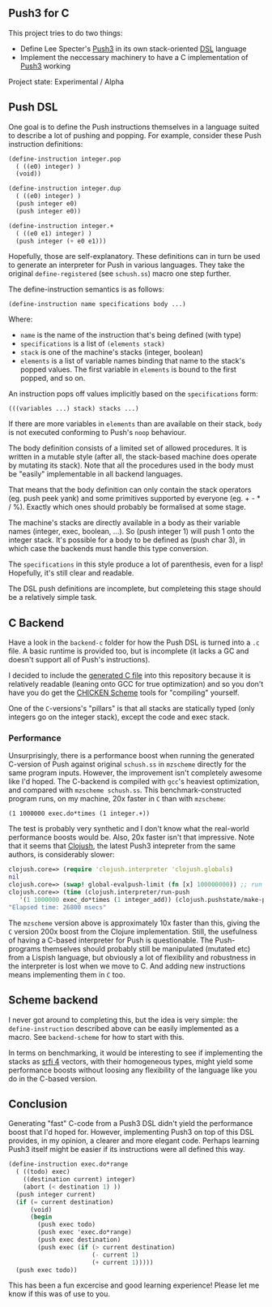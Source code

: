   [Push3]: http://faculty.hampshire.edu/lspector/push.html
  [DSL]: https://en.wikipedia.org/wiki/Domain-specific_language

## Push3 for C

This project tries to do two things:

- Define Lee Specter's [Push3] in its own stack-oriented [DSL] language
- Implement the neccessary machinery to have a C implementation of
  [Push3] working

Project state: Experimental / Alpha

## Push DSL

One goal is to define the Push instructions themselves in a language
suited to describe a lot of pushing and popping. For example, consider
these Push instruction definitions:

```scheme
(define-instruction integer.pop
  ( ((e0) integer) )
  (void))

(define-instruction integer.dup
  ( ((e0) integer) )
  (push integer e0)
  (push integer e0))

(define-instruction integer.+
  ( ((e0 e1) integer) )
  (push integer (+ e0 e1)))
```

Hopefully, those are self-explanatory. These definitions can in turn
be used to generate an interpreter for Push in various languages. They
take the original `define-registered` (see `schush.ss`) macro one step
further.

The define-instruction semantics is as follows:

    (define-instruction name specifications body ...)

Where:

- `name` is the name of the instruction that's being defined (with
  type)
- `specifications` is a list of `(elements stack)`
- `stack` is one of the machine's stacks (integer, boolean)
- `elements` is a list of variable names binding that name to the
       stack's popped values. The first variable in `elements` is
       bound to the first popped, and so on.

An instruction pops off values implicitly based on the
`specifications` form:

    (((variables ...) stack) stacks ...)

If there are more variables in `elements` than are available on their
stack, `body` is not executed conforming to Push's `noop` behaviour.

The body definition consists of a limited set of allowed
procedures. It is written in a mutable style (after all, the
stack-based machine does operate by mutating its stack). Note that all
the procedures used in the body must be "easily" implementable in all
backend languages.

That means that the body definition can only contain the stack
operators (eg. push peek yank) and some primitives supported by
everyone (eg. + - * / %). Exactly which ones should probably be
formalised at some stage.

The machine's stacks are directly available in a body as their
variable names (integer, exec, boolean, ...). So (push integer 1) will
push 1 onto the integer stack. It's possible for a body to be defined
as (push char 3), in which case the backends must handle this type
conversion.

The `specifications` in this style produce a lot of parenthesis, even
for a lisp! Hopefully, it's still clear and readable.

The DSL push definitions are incomplete, but completeing this stage
should be a relatively simple task.

## C Backend

Have a look in the `backend-c` folder for how the Push DSL is turned
into a `.c` file. A basic runtime is provided too, but is incomplete
(it lacks a GC and doesn't support all of Push's instructions).

I decided to include the
[generated C file](blob/master/backend-c/push-core.scm.gen.c) into
this repository because it is relatively readable (leaning onto GCC
for true optimization) and so you don't have you do get the
[CHICKEN Scheme](http://call-cc.org) tools for "compiling" yourself.

One of the `C`-versions's "pillars" is that all stacks are statically
typed (only integers go on the integer stack), except the code and
exec stack.

### Performance

Unsurprisingly, there is a performance boost when running the
generated C-version of Push against original `schush.ss` in `mzscheme`
directly for the same program inputs. However, the improvement isn't
completely awesome like I'd hoped.  The C-backend is compiled with
`gcc`'s heaviest optimization, and compared with `mzscheme
schush.ss`. This benchmark-constructed program runs, on my machine,
20x faster in `C` than with `mzscheme`:

    (1 1000000 exec.do*times (1 integer.+))

The test is probably very synthetic and I don't know what the
real-world performance boosts would be. Also, 20x faster isn't that
impressive. Note that it seems that
[Clojush](https://github.com/lspector/Clojush), the latest Push3
intepreter from the same authors, is considerably slower:

```clojure
clojush.core=> (require 'clojush.interpreter 'clojush.globals)
nil
clojush.core=> (swap! global-evalpush-limit (fn [x] 100000000)) ;; run for long
clojush.core=> (time (clojush.interpreter/run-push
   '(1 1000000 exec_do*times (1 integer_add)) (clojush.pushstate/make-push-state)))
"Elapsed time: 26800 msecs"
```

The `mzscheme` version above is approximately 10x faster than this,
giving the `C` version 200x boost from the Clojure implementation.
Still, the usefulness of having a C-based interpreter for Push is
questionable. The Push-programs themselves should probably still be
manipulated (mutated etc) from a Lispish language, but obviously a lot
of flexibility and robustness in the interpreter is lost when we move
to C. And adding new instructions means implementing them in `C` too.

## Scheme backend

I never got around to completing this, but the idea is very simple:
the `define-instruction` described above can be easily implemented as
a macro. See `backend-scheme` for how to start with this.

In terms on benchmarking, it would be interesting to see if
implementing the stacks as
[srfi 4](http://srfi.schemers.org/srfi-4/srfi-4.html) vectors, with
their homogeneous types, might yield some performance boosts without
loosing any flexibility of the language like you do in the C-based
version.

## Conclusion

Generating "fast" C-code from a Push3 DSL didn't yield the performance
boost that I'd hoped for. However, implementing Push3 on top of this
DSL provides, in my opinion, a clearer and more elegant code. Perhaps
learning Push3 itself might be easier if its instructions were all
defined this way.

```scheme
(define-instruction exec.do*range
  ( ((todo) exec)
    ((destination current) integer)
    (abort (< destination 1) ))
  (push integer current)
  (if (= current destination)
      (void)
      (begin
        (push exec todo)
        (push exec 'exec.do*range)
        (push exec destination)
        (push exec (if (> current destination)
                       (- current 1)
                       (+ current 1)))))
  (push exec todo))
```


This has been a fun excercise and good learning experience! Please let
me know if this was of use to you.
